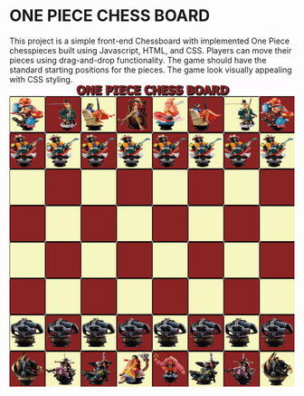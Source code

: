 <body>
	<h1>ONE PIECE CHESS BOARD</h1>
	<p>This project is a simple front-end Chessboard with implemented One Piece chesspieces built using Javascript, HTML, and CSS. Players can move their pieces using drag-and-drop functionality. The game should have the standard starting positions for the pieces. The game look visually appealing with CSS styling.
	<img src="images/chess-board.gif" alt="chess-board-gif">
</body>